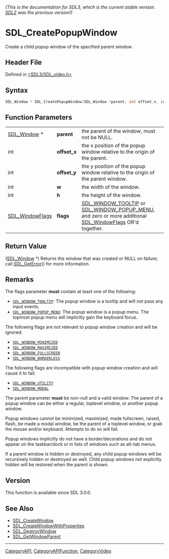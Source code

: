 ###### (This is the documentation for SDL3, which is the current stable version. [SDL2](https://wiki.libsdl.org/SDL2/) was the previous version!)
# SDL_CreatePopupWindow

Create a child popup window of the specified parent window.

## Header File

Defined in [<SDL3/SDL_video.h>](https://github.com/libsdl-org/SDL/blob/main/include/SDL3/SDL_video.h)

## Syntax

```c
SDL_Window * SDL_CreatePopupWindow(SDL_Window *parent, int offset_x, int offset_y, int w, int h, SDL_WindowFlags flags);
```

## Function Parameters

|                                    |              |                                                                                                                                                                           |
| ---------------------------------- | ------------ | ------------------------------------------------------------------------------------------------------------------------------------------------------------------------- |
| [SDL_Window](SDL_Window) *         | **parent**   | the parent of the window, must not be NULL.                                                                                                                               |
| int                                | **offset_x** | the x position of the popup window relative to the origin of the parent.                                                                                                  |
| int                                | **offset_y** | the y position of the popup window relative to the origin of the parent window.                                                                                           |
| int                                | **w**        | the width of the window.                                                                                                                                                  |
| int                                | **h**        | the height of the window.                                                                                                                                                 |
| [SDL_WindowFlags](SDL_WindowFlags) | **flags**    | [SDL_WINDOW_TOOLTIP](SDL_WINDOW_TOOLTIP) or [SDL_WINDOW_POPUP_MENU](SDL_WINDOW_POPUP_MENU), and zero or more additional [SDL_WindowFlags](SDL_WindowFlags) OR'd together. |

## Return Value

([SDL_Window](SDL_Window) *) Returns the window that was created or NULL on
failure; call [SDL_GetError](SDL_GetError)() for more information.

## Remarks

The flags parameter **must** contain at least one of the following:

- [`SDL_WINDOW_TOOLTIP`](SDL_WINDOW_TOOLTIP): The popup window is a tooltip
  and will not pass any input events.
- [`SDL_WINDOW_POPUP_MENU`](SDL_WINDOW_POPUP_MENU): The popup window is a
  popup menu. The topmost popup menu will implicitly gain the keyboard
  focus.

The following flags are not relevant to popup window creation and will be
ignored:

- [`SDL_WINDOW_MINIMIZED`](SDL_WINDOW_MINIMIZED)
- [`SDL_WINDOW_MAXIMIZED`](SDL_WINDOW_MAXIMIZED)
- [`SDL_WINDOW_FULLSCREEN`](SDL_WINDOW_FULLSCREEN)
- [`SDL_WINDOW_BORDERLESS`](SDL_WINDOW_BORDERLESS)

The following flags are incompatible with popup window creation and will
cause it to fail:

- [`SDL_WINDOW_UTILITY`](SDL_WINDOW_UTILITY)
- [`SDL_WINDOW_MODAL`](SDL_WINDOW_MODAL)

The parent parameter **must** be non-null and a valid window. The parent of
a popup window can be either a regular, toplevel window, or another popup
window.

Popup windows cannot be minimized, maximized, made fullscreen, raised,
flash, be made a modal window, be the parent of a toplevel window, or grab
the mouse and/or keyboard. Attempts to do so will fail.

Popup windows implicitly do not have a border/decorations and do not appear
on the taskbar/dock or in lists of windows such as alt-tab menus.

If a parent window is hidden or destroyed, any child popup windows will be
recursively hidden or destroyed as well. Child popup windows not explicitly
hidden will be restored when the parent is shown.

## Version

This function is available since SDL 3.0.0.

## See Also

- [SDL_CreateWindow](SDL_CreateWindow)
- [SDL_CreateWindowWithProperties](SDL_CreateWindowWithProperties)
- [SDL_DestroyWindow](SDL_DestroyWindow)
- [SDL_GetWindowParent](SDL_GetWindowParent)

----
[CategoryAPI](CategoryAPI), [CategoryAPIFunction](CategoryAPIFunction), [CategoryVideo](CategoryVideo)

